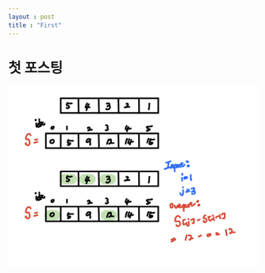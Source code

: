 ```yaml
---
layout : post
title : "First"
---
```


# 첫 포스팅



![KakaoTalk_20230224_135653341](../images/2023-02-25-first/KakaoTalk_20230224_135653341.jpg)
